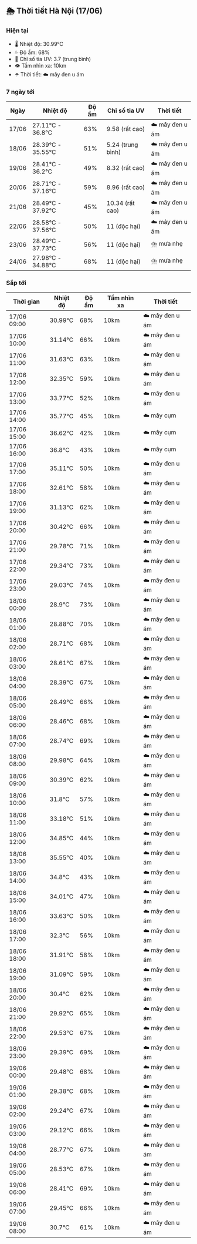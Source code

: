 ## 🌦️ Thời tiết Hà Nội (17/06)

### Hiện tại

- 🌡️ Nhiệt độ: 30.99℃
- 💦 Độ ẩm: 68%
- 🌟 Chỉ số tia UV: 3.7 (trung bình)
- 👁️ Tầm nhìn xa: 10km
- ☂️ Thời tiết: ☁️ mây đen u ám

### 7 ngày tới

| Ngày | Nhiệt độ | Độ ẩm | Chỉ số tia UV | Thời tiết |
| --- | --- | --- | --- | --- |
| 17/06 | 27.11℃ - 36.8℃ | 63% | 9.58 (rất cao) | ☁️ mây đen u ám |
| 18/06 | 28.39℃ - 35.55℃ | 51% | 5.24 (trung bình) | ☁️ mây đen u ám |
| 19/06 | 28.41℃ - 36.2℃ | 49% | 8.32 (rất cao) | ☁️ mây đen u ám |
| 20/06 | 28.71℃ - 37.16℃ | 59% | 8.96 (rất cao) | ☁️ mây đen u ám |
| 21/06 | 28.49℃ - 37.92℃ | 45% | 10.34 (rất cao) | ☁️ mây đen u ám |
| 22/06 | 28.58℃ - 37.56℃ | 50% | 11 (độc hại) | ☁️ mây đen u ám |
| 23/06 | 28.49℃ - 37.73℃ | 56% | 11 (độc hại) | ⛈️ mưa nhẹ |
| 24/06 | 27.98℃ - 34.88℃ | 68% | 11 (độc hại) | ⛈️ mưa nhẹ |

### Sắp tới

| Thời gian | Nhiệt độ | Độ ẩm | Tầm nhìn xa | Thời tiết |
| --- | --- | --- | --- | --- |
| 17/06 09:00 | 30.99℃ | 68% | 10km | ☁️ mây đen u ám |
| 17/06 10:00 | 31.14℃ | 66% | 10km | ☁️ mây đen u ám |
| 17/06 11:00 | 31.63℃ | 63% | 10km | ☁️ mây đen u ám |
| 17/06 12:00 | 32.35℃ | 59% | 10km | ☁️ mây đen u ám |
| 17/06 13:00 | 33.77℃ | 52% | 10km | ☁️ mây đen u ám |
| 17/06 14:00 | 35.77℃ | 45% | 10km | ☁️ mây cụm |
| 17/06 15:00 | 36.62℃ | 42% | 10km | ☁️ mây cụm |
| 17/06 16:00 | 36.8℃ | 43% | 10km | ☁️ mây cụm |
| 17/06 17:00 | 35.11℃ | 50% | 10km | ☁️ mây đen u ám |
| 17/06 18:00 | 32.61℃ | 58% | 10km | ☁️ mây đen u ám |
| 17/06 19:00 | 31.13℃ | 62% | 10km | ☁️ mây đen u ám |
| 17/06 20:00 | 30.42℃ | 66% | 10km | ☁️ mây đen u ám |
| 17/06 21:00 | 29.78℃ | 71% | 10km | ☁️ mây đen u ám |
| 17/06 22:00 | 29.34℃ | 73% | 10km | ☁️ mây đen u ám |
| 17/06 23:00 | 29.03℃ | 74% | 10km | ☁️ mây đen u ám |
| 18/06 00:00 | 28.9℃ | 73% | 10km | ☁️ mây đen u ám |
| 18/06 01:00 | 28.88℃ | 70% | 10km | ☁️ mây đen u ám |
| 18/06 02:00 | 28.71℃ | 68% | 10km | ☁️ mây đen u ám |
| 18/06 03:00 | 28.61℃ | 67% | 10km | ☁️ mây đen u ám |
| 18/06 04:00 | 28.39℃ | 67% | 10km | ☁️ mây đen u ám |
| 18/06 05:00 | 28.49℃ | 66% | 10km | ☁️ mây đen u ám |
| 18/06 06:00 | 28.46℃ | 68% | 10km | ☁️ mây đen u ám |
| 18/06 07:00 | 28.74℃ | 69% | 10km | ☁️ mây đen u ám |
| 18/06 08:00 | 29.98℃ | 64% | 10km | ☁️ mây đen u ám |
| 18/06 09:00 | 30.39℃ | 62% | 10km | ☁️ mây đen u ám |
| 18/06 10:00 | 31.8℃ | 57% | 10km | ☁️ mây đen u ám |
| 18/06 11:00 | 33.18℃ | 51% | 10km | ☁️ mây đen u ám |
| 18/06 12:00 | 34.85℃ | 44% | 10km | ☁️ mây đen u ám |
| 18/06 13:00 | 35.55℃ | 40% | 10km | ☁️ mây đen u ám |
| 18/06 14:00 | 34.8℃ | 43% | 10km | ☁️ mây đen u ám |
| 18/06 15:00 | 34.01℃ | 47% | 10km | ☁️ mây đen u ám |
| 18/06 16:00 | 33.63℃ | 50% | 10km | ☁️ mây đen u ám |
| 18/06 17:00 | 32.3℃ | 56% | 10km | ☁️ mây đen u ám |
| 18/06 18:00 | 31.91℃ | 58% | 10km | ☁️ mây đen u ám |
| 18/06 19:00 | 31.09℃ | 59% | 10km | ☁️ mây đen u ám |
| 18/06 20:00 | 30.4℃ | 62% | 10km | ☁️ mây đen u ám |
| 18/06 21:00 | 29.92℃ | 65% | 10km | ☁️ mây đen u ám |
| 18/06 22:00 | 29.53℃ | 67% | 10km | ☁️ mây đen u ám |
| 18/06 23:00 | 29.39℃ | 69% | 10km | ☁️ mây đen u ám |
| 19/06 00:00 | 29.48℃ | 68% | 10km | ☁️ mây đen u ám |
| 19/06 01:00 | 29.38℃ | 68% | 10km | ☁️ mây đen u ám |
| 19/06 02:00 | 29.24℃ | 67% | 10km | ☁️ mây đen u ám |
| 19/06 03:00 | 29.12℃ | 66% | 10km | ☁️ mây đen u ám |
| 19/06 04:00 | 28.77℃ | 67% | 10km | ☁️ mây đen u ám |
| 19/06 05:00 | 28.53℃ | 67% | 10km | ☁️ mây đen u ám |
| 19/06 06:00 | 28.41℃ | 69% | 10km | ☁️ mây đen u ám |
| 19/06 07:00 | 29.45℃ | 66% | 10km | ☁️ mây đen u ám |
| 19/06 08:00 | 30.7℃ | 61% | 10km | ☁️ mây đen u ám |
